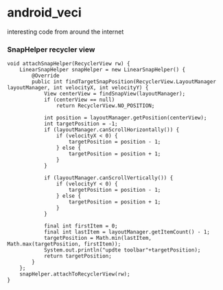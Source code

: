 # android_veci
interesting code from around the internet

### SnapHelper recycler view

    void attachSnapHelper(RecyclerView rw) {
        LinearSnapHelper snapHelper = new LinearSnapHelper() {
            @Override
            public int findTargetSnapPosition(RecyclerView.LayoutManager layoutManager, int velocityX, int velocityY) {
                View centerView = findSnapView(layoutManager);
                if (centerView == null)
                    return RecyclerView.NO_POSITION;

                int position = layoutManager.getPosition(centerView);
                int targetPosition = -1;
                if (layoutManager.canScrollHorizontally()) {
                    if (velocityX < 0) {
                        targetPosition = position - 1;
                    } else {
                        targetPosition = position + 1;
                    }
                }

                if (layoutManager.canScrollVertically()) {
                    if (velocityY < 0) {
                        targetPosition = position - 1;
                    } else {
                        targetPosition = position + 1;
                    }
                }

                final int firstItem = 0;
                final int lastItem = layoutManager.getItemCount() - 1;
                targetPosition = Math.min(lastItem, Math.max(targetPosition, firstItem));
                System.out.println("updte toolbar"+targetPosition);
                return targetPosition;
            }
        };
        snapHelper.attachToRecyclerView(rw);
    }
